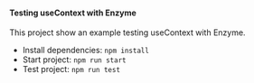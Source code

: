 #### Testing useContext with Enzyme

This project show an example testing useContext with Enzyme.

- Install dependencies: `npm install`
- Start project: `npm run start`
- Test project: `npm run test`
